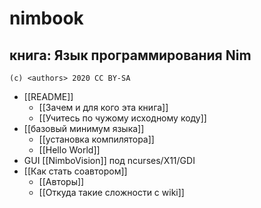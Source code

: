 #  nimbook
## книга: Язык программирования Nim

```
(c) <authors> 2020 CC BY-SA
```

* [[README]]
  * [[Зачем и для кого эта книга]]
  * [[Учитесь по чужому исходному коду]]
* [[базовый минимум языка]]
  * [[установка компилятора]]
  * [[Hello World]]
* GUI [[NimboVision]] под ncurses/X11/GDI 
* [[Как стать соавтором]]
  * [[Авторы]]
  * [[Откуда такие сложности с wiki]]

